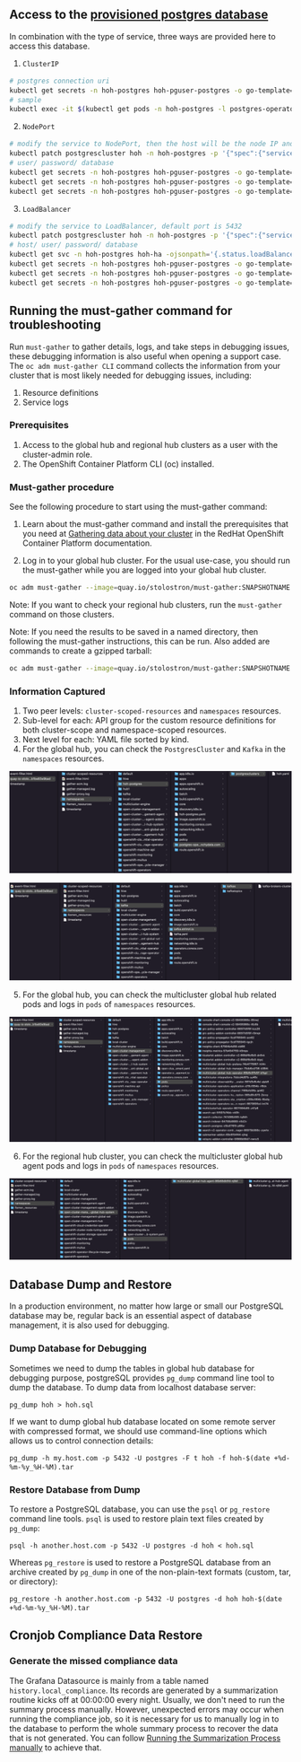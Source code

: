 ## Access to the [provisioned postgres database](../operator/config/samples/storage/deploy_postgres.sh)

In combination with the type of service, three ways are provided here to access this database.

1. `ClusterIP`
```bash
# postgres connection uri
kubectl get secrets -n hoh-postgres hoh-pguser-postgres -o go-template='{{index (.data) "uri" | base64decode}}'
# sample
kubectl exec -it $(kubectl get pods -n hoh-postgres -l postgres-operator.crunchydata.com/role=master -o jsonpath='{.items..metadata.name}') -c database -n hoh-postgres -- psql -U postgres -d hoh -c "SELECT 1"
```

2. `NodePort`
```bash
# modify the service to NodePort, then the host will be the node IP and set the port to 32432
kubectl patch postgrescluster hoh -n hoh-postgres -p '{"spec":{"service":{"type":"NodePort", "nodePort": 32432}}}'  --type merge
# user/ password/ database
kubectl get secrets -n hoh-postgres hoh-pguser-postgres -o go-template='{{index (.data) "user" | base64decode}}'
kubectl get secrets -n hoh-postgres hoh-pguser-postgres -o go-template='{{index (.data) "password" | base64decode}}'
kubectl get secrets -n hoh-postgres hoh-pguser-postgres -o go-template='{{index (.data) "dbname" | base64decode}}'
```

3. `LoadBalancer`
```bash
# modify the service to LoadBalancer, default port is 5432
kubectl patch postgrescluster hoh -n hoh-postgres -p '{"spec":{"service":{"type":"LoadBalancer"}}}'  --type merge
# host/ user/ password/ database
kubectl get svc -n hoh-postgres hoh-ha -ojsonpath='{.status.loadBalancer.ingress[0].hostname}'
kubectl get secrets -n hoh-postgres hoh-pguser-postgres -o go-template='{{index (.data) "user" | base64decode}}'
kubectl get secrets -n hoh-postgres hoh-pguser-postgres -o go-template='{{index (.data) "password" | base64decode}}'
kubectl get secrets -n hoh-postgres hoh-pguser-postgres -o go-template='{{index (.data) "dbname" | base64decode}}'
```
## Running the must-gather command for troubleshooting

Run `must-gather` to gather details, logs, and take steps in debugging issues, these debugging information is also useful when opening a support case. The `oc adm must-gather CLI` command collects the information from your cluster that is most likely needed for debugging issues, including:

1. Resource definitions
2. Service logs

### Prerequisites

1. Access to the global hub and regional hub clusters as a user with the cluster-admin role.
2. The OpenShift Container Platform CLI (oc) installed.

### Must-gather procedure

See the following procedure to start using the must-gather command:

1. Learn about the must-gather command and install the prerequisites that you need at [Gathering data about your cluster](https://docs.openshift.com/container-platform/4.8/support/gathering-cluster-data.html?extIdCarryOver=true&sc_cid=701f2000001Css5AAC) in the RedHat OpenShift Container Platform documentation.

2. Log in to your global hub cluster. For the usual use-case, you should run the must-gather while you are logged into your global hub cluster.

```bash
oc adm must-gather --image=quay.io/stolostron/must-gather:SNAPSHOTNAME
```

Note: If you want to check your regional hub clusters, run the `must-gather` command on those clusters.

Note: If you need the results to be saved in a named directory, then following the must-gather instructions, this can be run. Also added are commands to create a gzipped tarball:

```bash
oc adm must-gather --image=quay.io/stolostron/must-gather:SNAPSHOTNAME --dest-dir=SOMENAME ; tar -cvzf SOMENAME.tgz SOMENAME
```

### Information Captured

1. Two peer levels: `cluster-scoped-resources` and `namespaces` resources.
2. Sub-level for each: API group for the custom resource definitions for both cluster-scope and namespace-scoped resources.
3. Next level for each: YAML file sorted by kind.
4. For the global hub, you can check the `PostgresCluster` and `Kafka` in the `namespaces` resources.

![must-gather-global-hub-postgres](must-gather/must-gather-global-hub-postgres.png)

![must-gather-global-hub-kafka](must-gather/must-gather-global-hub-kafka.png)

5. For the global hub, you can check the multicluster global hub related pods and logs in `pods` of `namespaces` resources.

![must-gather-global-hub-pods](must-gather/must-gather-global-hub-pods.png)

6. For the regional hub cluster, you can check the multicluster global hub agent pods and logs in `pods` of `namespaces` resources.

![must-gather-regional-hub-pods](must-gather/must-gather-regional-hub-pods.png)


## Database Dump and Restore

In a production environment, no matter how large or small our PostgreSQL database may be, regular back is an essential aspect of database management, it is also used for debugging.

### Dump Database for Debugging

Sometimes we need to dump the tables in global hub database for debugging purpose, postgreSQL provides `pg_dump` command line tool to dump the database. To dump data from localhost database server:

```shell
pg_dump hoh > hoh.sql
```

If we want to dump global hub database located on some remote server with compressed format, we should use command-line options which allows us to control connection details:

```shell
pg_dump -h my.host.com -p 5432 -U postgres -F t hoh -f hoh-$(date +%d-%m-%y_%H-%M).tar
```

### Restore Database from Dump

To restore a PostgreSQL database, you can use the `psql` or `pg_restore` command line tools. `psql` is used to restore plain text files created by `pg_dump`:

```shell
psql -h another.host.com -p 5432 -U postgres -d hoh < hoh.sql
```

Whereas `pg_restore` is used to restore a PostgreSQL database from an archive created by `pg_dump` in one of the non-plain-text formats (custom, tar, or directory):

```shell
pg_restore -h another.host.com -p 5432 -U postgres -d hoh hoh-$(date +%d-%m-%y_%H-%M).tar
```

## Cronjob Compliance Data Restore
### Generate the missed compliance data
The Grafana Datasource is mainly from a table named `history.local_compliance`. Its records are generated by a summarization routine kicks off at 00:00:00 every night. Usually, we don't need to run the summary process manually. However, unexpected errors may occur when running the compliance job, so it is necessary for us to manually log in to the database to perform the whole summary process to recover the data that is not generated. You can follow [Running the Summarization Process manually](./how_global_hub_works.md#running-the-summarization-process-manually) to achieve that.
